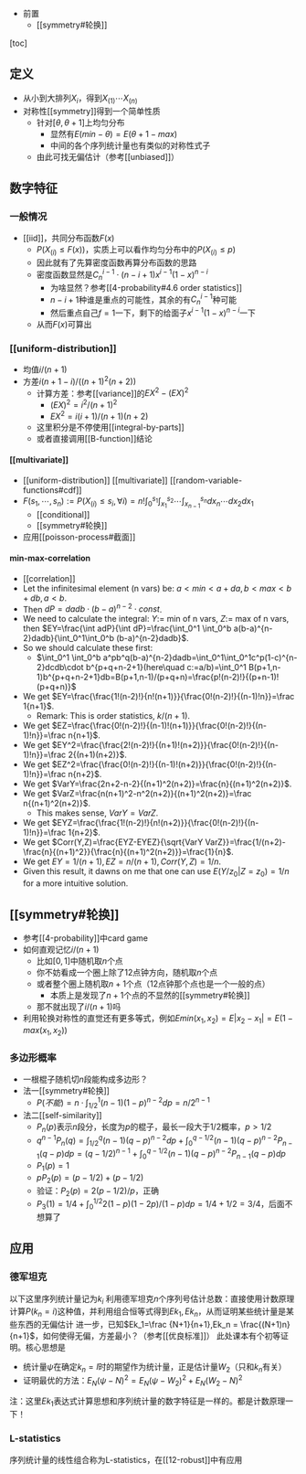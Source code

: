 - 前置
  - [[symmetry#轮换]]

[toc]
## 定义
- 从小到大排列$X_i$，得到$X_{(1)}\cdots X_{(n)}$
- 对称性[[symmetry]]得到一个简单性质
  - 针对$[\theta,\theta+1]$上均匀分布
    - 显然有$E (min-\theta)=E(\theta+1-max)$
    - 中间的各个序列统计量也有类似的对称性式子
  - 由此可找无偏估计（参考[[unbiased]]）
## 数字特征
### 一般情况
- [[iid]]，共同分布函数$F(x)$
    - $P(X_{(i)}\le F(x))$，实质上可以看作均匀分布中的$P(X_{(i)}\le p)$
    - 因此就有了先算密度函数再算分布函数的思路
    - 密度函数显然是$C_n^{i-1}\cdot (n-i+1)x^{i-1}(1-x)^{n-i}$
      - 为啥显然？参考[[4-probability#4.6 order statistics]]
      - $n-i+1$种谁是重点的可能性，其余的有$C_n^{i-1}$种可能
      - 然后重点自己$f=1$一下，剩下的给面子$x^{i-1}(1-x)^{n-i}$一下
    - 从而$F(x)$可算出
### [[uniform-distribution]]
- 均值$i/(n+1)$
- 方差$i(n+1-i)/((n+1)^2(n+2))$
  - 计算方差：参考[[variance]]的$EX^2 - (EX)^2$
    - $(EX)^2 = i^2/(n+1)^2$
    - $EX^2 = i(i+1)/(n+1)(n+2)$
  - 这里积分是不停使用[[integral-by-parts]]
  - 或者直接调用[[B-function]]结论
#### [[multivariate]]
- [[uniform-distribution]] [[multivariate]] [[random-variable-functions#cdf]]
- $F(s_1,\cdots,s_n):=P(X_{(i)}\le s_i,\forall i)=n!\int_0^{s_1}\int_{x_1}^{s_2}\cdots\int_{x_{n-1}}^{s_n}dx_n\cdots dx_2 dx_1$
  - [[conditional]]
  - [[symmetry#轮换]]
- 应用[[poisson-process#截面]]
#### min-max-correlation
- [[correlation]]
- Let the infinitesimal element (n vars) be: $a<min<a+da, b<max<b+db, a<b$.
- Then $dP=dadb\cdot (b-a)^{n-2}\cdot const$.
- We need to calculate the integral: $Y:=$ min of n vars, $Z:=$ max of n vars, then $EY=\frac{\int adP}{\int dP}=\frac{\int_0^1 \int_0^b a(b-a)^{n-2}dadb}{\int_0^1\int_0^b (b-a)^{n-2}dadb}$.
- So we should calculate these first:
  - $\int_0^1 \int_0^b a^pb^q(b-a)^{n-2}dadb=\int_0^1\int_0^1c^p(1-c)^{n-2}dcdb\cdot b^{p+q+n-2+1}(here\quad c:=a/b)=\int_0^1 B(p+1,n-1)b^{p+q+n-2+1}db=B(p+1,n-1)/(p+q+n)=\frac{p!(n-2)!}{(p+n-1)!(p+q+n)}$
- We get $EY=\frac{\frac{1!(n-2)!}{n!(n+1)}}{\frac{0!(n-2)!}{(n-1)!n}}=\frac 1{n+1}$.
  - Remark: This is order statistics, $k/(n+1)$.
- We get $EZ=\frac{\frac{0!(n-2)!}{(n-1)!(n+1)}}{\frac{0!(n-2)!}{(n-1)!n}}=\frac n{n+1}$.
- We get $EY^2=\frac{\frac{2!(n-2)!}{(n+1)!(n+2)}}{\frac{0!(n-2)!}{(n-1)!n}}=\frac 2{(n+1)(n+2)}$.
- We get $EZ^2=\frac{\frac{0!(n-2)!}{(n-1)!(n+2)}}{\frac{0!(n-2)!}{(n-1)!n}}=\frac n{n+2}$.
- We get $VarY=\frac{2n+2-n-2}{(n+1)^2(n+2)}=\frac{n}{(n+1)^2(n+2)}$.
- We get $VarZ=\frac{n(n+1)^2-n^2(n+2)}{(n+1)^2(n+2)}=\frac n{(n+1)^2(n+2)}$.
  - This makes sense, $VarY=VarZ$.
- We get $EYZ=\frac{\frac{1!(n-2)!}{n!(n+2)}}{\frac{0!(n-2)!}{(n-1)!n}}=\frac 1{n+2}$.
- We get $Corr(Y,Z)=\frac{EYZ-EYEZ}{\sqrt{VarY VarZ}}=\frac{1/(n+2)-\frac{n}{(n+1)^2}}{\frac{n}{(n+1)^2(n+2)}}=\frac{1}{n}$.
- We get $EY=1/(n+1),EZ=n/(n+1), Corr(Y,Z)=1/n$.
- Given this result, it dawns on me that one can use $E(Y/z_0|Z=z_0)=1/n$ for a more intuitive solution.
## [[symmetry#轮换]]
- 参考[[4-probability]]中card game
- 如何直观记忆$i/(n+1)$
  - 比如$[0,1]$中随机取$n$个点
  - 你不妨看成一个圈上除了12点钟方向，随机取$n$个点
  - 或者整个圈上随机取$n+1$个点（12点钟那个点也是一个一般的点）
    - 本质上是发现了$n+1$个点的不显然的[[symmetry#轮换]]
  - 那不就出现了$i/(n+1)$吗
- 利用轮换对称性的直觉还有更多等式，例如$Emin(x_1, x_2)=E|x_2-x_1|=E(1-max(x_1,x_2))$
### 多边形概率
- 一根棍子随机切$n$段能构成多边形？
- 法一[[symmetry#轮换]]
  - $P(不能) = n\cdot \int_{1/2}^1 (n-1) (1-p)^{n-2}dp = n / 2^{n-1}$
- 法二[[self-similarity]]
  - $P_n(p)$表示$n$段分，长度为$p$的棍子，最长一段大于$1/2$概率，$p>1/2$
  - $q^{n-1}P_n(q)=\int_{1/2}^q (n-1)(q-p)^{n-2}dp + \int_0^{q-1/2} (n-1)(q-p)^{n-2} P_{n-1}(q-p)dp=(q-1/2)^{n-1}+ \int_0^{q-1/2} (n-1)(q-p)^{n-2} P_{n-1}(q-p)dp$
  - $P_1(p)=1$
  - $pP_2(p)=(p-1/2) + (p-1/2)$
  - 验证：$P_2(p)=2(p-1/2)/p$，正确
  - $P_3(1)=1/4 +\int_0^{1/2} 2(1-p)(1-2p)/(1-p)dp=1/4+1/2=3/4$，后面不想算了
## 应用
### 德军坦克
以下这里序列统计量记为$k_i$
利用德军坦克$n$个序列号估计总数：直接使用计数原理计算$P(k_n=i)$这种值，并利用组合恒等式得到$Ek_1,Ek_n$，从而证明某些统计量是某些东西的无偏估计
进一步，已知$Ek_1=\frac {N+1}{n+1},Ek_n = \frac{(N+1)n}{n+1}$，如何使得无偏，方差最小？（参考[[优良标准]]）
此处课本有个初等证明。核心思想是
- 统计量$\psi$在确定$k_n=l$时的期望作为统计量，正是估计量$W_2$（只和$k_n$有关）
- 证明最优的方法：$E_N(\psi-N)^2=E_N(\psi-W_2)^2+E_N(W_2-N)^2$

注：这里$Ek_1$表达式计算思想和序列统计量的数字特征是一样的。都是计数原理一下！
### L-statistics
序列统计量的线性组合称为L-statistics，在[[12-robust]]中有应用